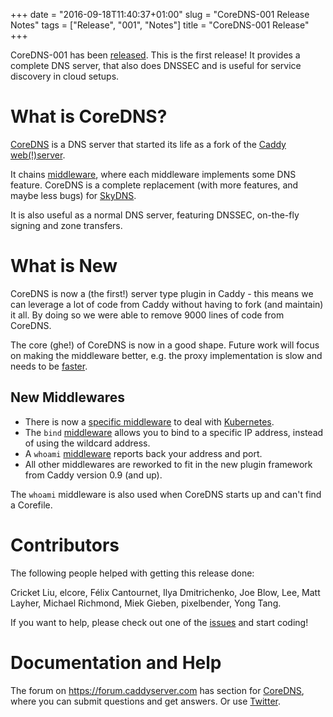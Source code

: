 +++
date = "2016-09-18T11:40:37+01:00"
slug = "CoreDNS-001 Release Notes"
tags = ["Release", "001", "Notes"]
title = "CoreDNS-001 Release"
+++

CoreDNS-001 has been [released](https://github.com/miekg/coredns/releases). This is the first
release! It provides a complete DNS server, that also does DNSSEC and is useful for service
discovery in cloud setups.

# What is CoreDNS?

[CoreDNS](https://coredns.io) is a DNS server that started its life as a fork of the [Caddy
web(!)server](https://caddyserver.com).

It chains [middleware](https://github.com/miekg/coredns/tree/master/middleware),
where each middleware implements some DNS feature. CoreDNS is a complete replacement
(with more features, and maybe less bugs) for [SkyDNS](https://github.com/skynetservices/skydns).

It is also useful as a normal DNS server, featuring DNSSEC, on-the-fly signing and zone transfers.

# What is New

CoreDNS is now a (the first!) server type plugin in Caddy - this means we can leverage a lot of code
from Caddy without having to fork (and maintain) it all. By doing so we were able to remove 9000
lines of code from CoreDNS.

The core (ghe!) of CoreDNS is now in a good shape. Future work will focus on making the
middleware better, e.g. the proxy implementation is slow and needs to be [faster](https://github.com/miekg/coredns/issues/184).

## New Middlewares

* There is now a [specific
  middleware](https://github.com/miekg/coredns/tree/master/middleware/kubernetes) to deal with [Kubernetes](https://kubernetes.io).
* The `bind` [middleware](https://github.com/miekg/coredns/tree/master/middleware/bind)  allows you to bind to a specific IP address, instead of using the wildcard
  address.
* A `whoami` [middleware](https://github.com/miekg/coredns/tree/master/middleware/whoami) reports
  back your address and port.
* All other middlewares are reworked to fit in the new plugin framework from Caddy version 0.9 (and
  up).

The `whoami` middleware is also used when CoreDNS starts up and can't find a Corefile.

# Contributors

The following people helped with getting this release done:

Cricket Liu, elcore, Félix Cantournet, Ilya Dmitrichenko, Joe Blow, Lee, Matt Layher,
Michael Richmond, Miek Gieben, pixelbender, Yong Tang.

If you want to help, please check out one of the [issues](https://github.com/miekg/coredns/issues/) and start coding!

# Documentation and Help

The forum on <https://forum.caddyserver.com> has section for
[CoreDNS](https://forum.caddyserver.com/c/coredns), where you can submit questions and get answers.
Or use [Twitter](https://twitter.com/corednsio).
